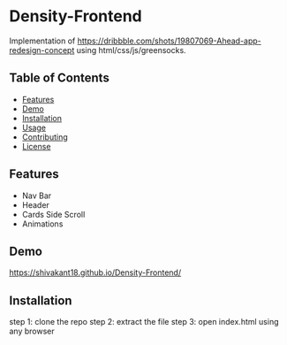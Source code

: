 # Density-Frontend
<!-- Project Description -->
Implementation of https://dribbble.com/shots/19807069-Ahead-app-redesign-concept using html/css/js/greensocks.

<!-- Table of Contents -->
## Table of Contents
- [Features](#features)
- [Demo](#demo)
- [Installation](#installation)
- [Usage](#usage)
- [Contributing](#contributing)
- [License](#license)

<!-- Features -->
## Features
- Nav Bar
- Header
- Cards Side Scroll
- Animations

<!-- Demo -->
## Demo
https://shivakant18.github.io/Density-Frontend/

<!-- Installation -->
## Installation
step 1: clone the repo
step 2: extract the file
step 3: open index.html using any browser


